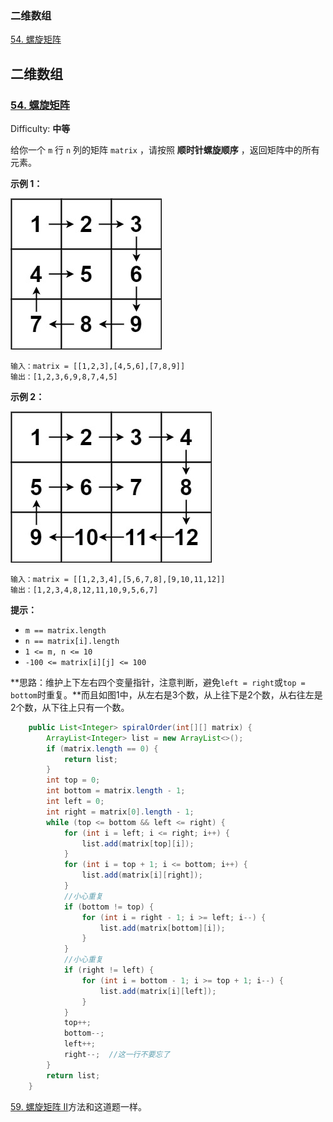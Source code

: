 ### 二维数组

[54. 螺旋矩阵](#54-螺旋矩阵)



## 二维数组

### [54. 螺旋矩阵](https://leetcode-cn.com/problems/spiral-matrix/)

Difficulty: **中等**


给你一个 `m` 行 `n` 列的矩阵 `matrix` ，请按照 **顺时针螺旋顺序** ，返回矩阵中的所有元素。

**示例 1：**

![](images/数组/spiral1.jpg)

```
输入：matrix = [[1,2,3],[4,5,6],[7,8,9]]
输出：[1,2,3,6,9,8,7,4,5]
```

**示例 2：**

![](images/数组/spiral.jpg)

```
输入：matrix = [[1,2,3,4],[5,6,7,8],[9,10,11,12]]
输出：[1,2,3,4,8,12,11,10,9,5,6,7]
```

**提示：**

*   `m == matrix.length`
*   `n == matrix[i].length`
*   `1 <= m, n <= 10`
*   `-100 <= matrix[i][j] <= 100`

**思路：维护上下左右四个变量指针，注意判断，避免`left = right`或`top = bottom`时重复。**而且如图1中，从左右是3个数，从上往下是2个数，从右往左是2个数，从下往上只有一个数。

```java
	public List<Integer> spiralOrder(int[][] matrix) {
        ArrayList<Integer> list = new ArrayList<>();
        if (matrix.length == 0) {
            return list;
        }
        int top = 0;
        int bottom = matrix.length - 1;
        int left = 0;
        int right = matrix[0].length - 1;
        while (top <= bottom && left <= right) {
            for (int i = left; i <= right; i++) {
                list.add(matrix[top][i]);
            }
            for (int i = top + 1; i <= bottom; i++) {
                list.add(matrix[i][right]);
            }
            //小心重复
            if (bottom != top) {
                for (int i = right - 1; i >= left; i--) {
                    list.add(matrix[bottom][i]);
                }
            }
            //小心重复
            if (right != left) {
                for (int i = bottom - 1; i >= top + 1; i--) {
                    list.add(matrix[i][left]);
                }
            }
            top++;
            bottom--;
            left++;
            right--;  //这一行不要忘了
        }
        return list;
    }
```

[59. 螺旋矩阵 II](https://leetcode-cn.com/problems/spiral-matrix-ii/)方法和这道题一样。